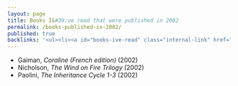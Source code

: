 ```yaml
---
layout: page
title: Books I&#39;ve read that were published in 2002
permalink: /books-published-in-2002/
published: true
backlinks: '<ul><li><a id="books-ive-read" class="internal-link" href="/books-ive-read/">Books I&#39;ve read</a></li></ul>'
---
```


* Gaiman, _Coraline (French edition)_ (2002) 
* Nicholson, _The Wind on Fire Trilogy_ (2002) 
* Paolini, _The Inheritance Cycle 1-3_ (2002) 
